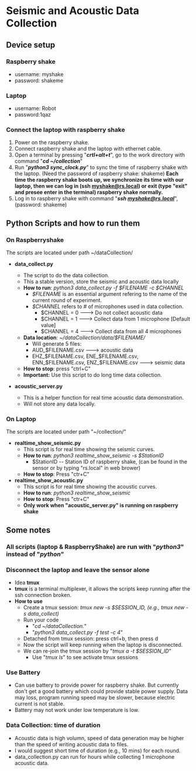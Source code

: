 # Seismic and Acoustic Data Collection
## Device setup
### Raspberry shake
- username: myshake
- password: shakeme
### Laptop
- username: Robot
- password:1qaz
### Connect the laptop with raspberry shake
1. Power on the raspberry shake.
2. Connect raspberry shake and the laptop with ethernet cable.
3. Open a terminal by pressing "***crtl+alt+t***", go to the work directory with command "***cd ~/collection***"
4. Run "***python3 sync_clock.py***" to sync the time of raspberry shake with the laptop. (Need the password of raspberry shake: shakeme) **Each time the raspberry shake boots up, we synchronize its time with our laptop, then we can log in (ssh myshake@rs.local) or exit (type "exit" and presee enter in the terminal) raspberry shake normally.**
5. Log in to raspberry shake with command "***ssh myshake@rs.local***", (password: shakeme) 

## Python Scripts and how to run them
### On Raspberryshake
The scripts are located under path ~/dataCollection/
- **data_collect.py** 
  - The script to do the data collection.
  - This a stable version, store the seismic and acoustic data locally
  - **How to run**: *python3 data_collect.py -f $FILENAME -c $CHANNEL* 
    -  *$FILENAME* is an essential argument refering to the name of the current round of experiment.
    -  *$CHANNEL* refers to # of microphones used in data collection. 
       -  $CHANNEL = 0 ---> Do not collect acoustic data
       -  $CHANNEL = 1 ---> Collect data from 1 microphone [Default value]
       -  $CHANNEL = 4 ---> Collect data from all 4 microphones
  - **Data location**: *~/dataCollection/data/$FILENAME/*
    -  Will generate 5 files: 
      -  AUD_$FILENAME.csv ---> acoustic data
      -  EHZ_$FILENAME.csv, ENE_$FILENAME.csv, ENN_$FILENAME.csv, ENZ_$FILENAME.csv ---> seismic data
  -  **How to stop**: press "ctrl+C"
  -  **Important:** Use this script to do long time data collection.

- **acoustic_server.py**
   - This is a helper function for real time acoustic data demonstration.
   - Will not store any data locally.

### On Laptop
The scripts are located under path "~/collection/"
- **realtime_show_seismic.py**
  - This script is for real time showing the seismic curves.
  - **How to run**: *python3 realtime_show_seismic -s $StationID*
    - $StationID -- Station ID of raspberry shake, (can be found in the sensor or by typing "rs.local" in web brower)
  - **How to stop**: Press "ctr+C"
- **realtime_show_acoustic.py**
  - This script is for real time showing the acoustic curves.
  - **How to run**: *python3 realtime_show_seismic*
  - **How to stop**: Press "ctr+C"
  - **Only work when "acoustic_server.py" is running on raspberry shake**

## Some notes
### All scripts (laptop & RaspberryShake) are run with "*python3*" instead of "*python*"
### Disconnect the laptop and leave the sensor alone
- Idea **tmux**
- **tmux** is a terminal multiplexer, it allows the scripts keep running after the ssh connection broken.
- **How to use**
   - Create a tmux session: *tmux new -s $SESSION_ID, (e.g., tmux new -s data_collect)*
   - Run your code
      - "*cd ~/dataCollection.*"
      - "*python3 data_collect.py -f test -c 4*"
   - Detached from tmux session: press ctrl+b, then press d
   - Now the script will keep running when the laptop is disconnected.
   - We can re-join the tmux session by "*tmux a -t $SESSION_ID*"
      - Use "*tmux ls*" to see activate tmux sessions
### Use Battery
- Can use battery to provide power for raspberry shake. But currently don't get a good battery which could provide stable power supply. Data may loss, program running speed may be slower, because electric current is not stable.
- Battery may not work under low temperature is low.
### Data Collection: time of duration
- Acoustic data is high volumn, speed of data generation may be higher than the speed of writing acoustic data to files. 
- I would suggest short time of duration (e.g., 10 mins) for each round.
- data_collection.py can run for hours while collecting 1 microphone acoustic data.
